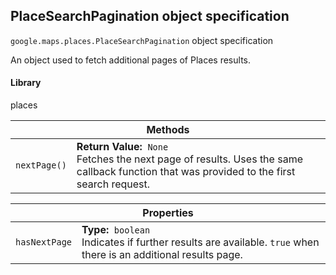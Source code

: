 <h2 id="PlaceSearchPagination">
PlaceSearchPagination
object specification
</h2><p>
<code><span itemprop="path">google.maps.places</span>.<span itemprop="name">PlaceSearchPagination</span></code>
object specification
</p><p>An object used to fetch additional pages of Places results.</p><h4>Library</h4><p>places</p><div class="devsite-table-wrapper"><table class="methods responsive" summary="object PlaceSearchPagination - Methods">
<thead>
<tr><th colspan="2">Methods</th>
</tr></thead>
<tbody>
<tr>
<td><code><span>nextPage()</span></code></td>
<td><div><strong>Return Value:</strong>&nbsp; <code>None</code></div>
<div class="desc">Fetches the next page of results. Uses the same callback function that was provided to the first search request.</div></td>
</tr>
</tbody>
</table></div><div class="devsite-table-wrapper"><table class="properties responsive" summary="object PlaceSearchPagination - Properties">
<thead>
<tr><th colspan="2">Properties</th>
</tr></thead>
<tbody>
<tr>
<td><code><span>hasNextPage</span></code></td>
<td><div><strong>Type:</strong>&nbsp; <code>boolean</code></div>
<div class="desc">Indicates if further results are available. <code>true</code> when there is an additional results page.</div></td>
</tr>
</tbody>
</table></div>